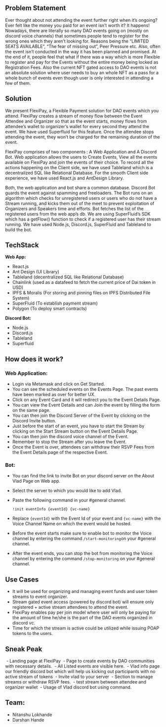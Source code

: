 ## Problem Statement

Ever thought about not attending the event further right when it’s ongoing? Ever felt like the money you paid for an event isn’t worth it? It happens! Nowadays, there are literally so many DAO events going on (mostly on discord voice channels) that sometimes people tend to register for the wrong ones which they aren’t looking for. Reasons being the “LIMITED SEATS AVAILABLE”, “The fear of missing out”, Peer Pressure etc. Also, often the event isn’t conducted in the way it has been planned and promised. At the end of it, people feel that what if there was a way which is more Flexible to register and pay for the Events without the entire money being locked as Registration Fees. Also the current NFT gated access to DAO events is not an absolute solution where user needs to buy an whole NFT as a pass for a whole bunch of events even though user is only interested in attending a few of them.

## Solution

We present FlexiPay, a Flexible Payment solution for DAO events which you attend. FlexiPay creates a stream of money flow between the Event Attendee and Organizer so that as the event starts, money flows from attendee’s wallet to organizer’s wallet for every second they attend the event. We have used Superfluid for this feature. Once the attendee stops attending the event, they won’t be charged for the remaining duration of the event.

FlexiPay comprises of two components : A Web Application and A Discord Bot. Web application allows the users to Create Events, View all the events available on FlexiPay and join the events of their choice. To record all the actions happening on the Client side, we have used Tableland which is a decentralized SQL like Relational Database. For the smooth Client side experience, we have used React.js and AntDesign Library. 

Both, the web application and bot share a common database. Discord Bot guards the event against spamming and freeloaders. The Bot runs on an algorithm which checks for unregistered users or users who do not have a Stream running, and kicks them out of the meet to prevent exploitation of Organizers and Speakers time and efforts. Bot fetches the list of the registered users from the web app’s db. We are using SuperFluid’s SDK which has a getFlow() function to check if a registered user has their stream running. We have used Node.js, Discord.js, SuperFluid and Tableland to build the bot.

## TechStack

**Web App:**

- React.js
- Ant Design (UI Library)
- Tableland (decentralized SQL like Relational Database)
- Chainlink (used as a datafeed to fetch the current price of Dai token in USD)
- IPFS & Moralis (For storing and pinning files on IPFS Distributed File System)
- SuperFluid (To establish payment stream)
- Polygon (To deploy smart contracts)

**Discord Bot:**

- Node.js
- Discord.js
- Tableland
- Superfluid

## How does it work?

### Web Application:

- Login via Metamask and click on Get Started.
- You can see the scheduled events on the Events Page. The past events have been marked as over for better UX.
- Click on any Event Card and it will redirect you to the Event Details Page.
- You can view the Event Details and can Join the event by filling the form on the same page.
- You can then join the Discord Server of the Event by clicking on the Discord Invite button.
- Just before the start of an event, you have to start the Stream by clicking on the Start Stream button on the Event Details Page.
- You can then join the discord voice channel of the Event.
- Remember to stop the Stream after you leave the Event.
- Once the Event is over, attendees can withdraw their RSVP Fees from the Event Details page of the respective Event.

### Bot:

- You can find the link to invite Bot on your discord server on the About Vlad Page on Web app.
- Select the server to which you would like to add Vlad.
- Paste the following command in your #general channel.
    
    `!init eventInfo {eventId} {vc-name}`
    
- Replace `{eventId}` with the Event Id of your event and `{vc-name}` with the Voice Channel Name on which the event would be hosted.
- Before the event starts make sure to enable bot to monitor the Voice channel by entering the command `/start-monitoring`on your #general channel.
- After the event ends, you can stop the bot from monitoring the Voice channel by entering the command `/stop-monitoring` on your #general channel.

## Use Cases

- It will be used for organizing and managing event funds and user token streams to event organizer.
- Stream gated event access (powered by discord bot) will ensure only registered + active stream attendees to attend the event.
- FlexiPay enables pay per join model where user will only be paying for the amount of time he/she is the part of the DAO events organized in discord vc.
- Time for which the stream is active could be utilized while issuing POAP tokens to the users.


## Sneak Peak
<img src="images/pic-1.png" alt="" />
- Landing page at FlexiPay
<img src="images/pic-2.png" alt="" />
- Page to create events by DAO communities with necessary details.
<img src="images/pic-3.png" alt="" />
- All Listed events are visible here.
<img src="images/pic-4-1.png" alt="" />
- Vlad info page our friendly discord bot which will help us kicking out participants with no active stream of tokens
<img src="images/pic-4-2.png" alt="" />
- Invite vlad to your server
<img src="images/pic-7.png" alt="" />
- Section to manage streams or withdraw RSVP fees.
<img src="images/pic-5.png" alt="" />
- test stream between attendee and organizer wallet 
<img src="images/pic-6.png" alt="" />
- Usage of Vlad discord bot using command.

## Team:

- Nitanshu Lokhande
- Darshan Hande